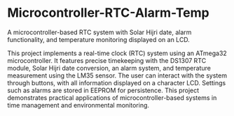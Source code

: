# Microcontroller-RTC-Alarm-Temp
A microcontroller-based RTC system with Solar Hijri date, alarm functionality, and temperature monitoring displayed on an LCD.

This project implements a real-time clock (RTC) system using an ATmega32 microcontroller. It features precise timekeeping with the DS1307 RTC module, Solar Hijri date conversion, an alarm system, and temperature measurement using the LM35 sensor. The user can interact with the system through buttons, with all information displayed on a character LCD. Settings such as alarms are stored in EEPROM for persistence. This project demonstrates practical applications of microcontroller-based systems in time management and environmental monitoring.

